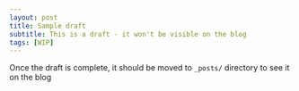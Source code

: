```yaml
---
layout: post
title: Sample draft
subtitle: This is a draft - it won't be visible on the blog
tags: [WIP]
---
```


Once the draft is complete, it should be moved to `_posts/` directory to see it on the blog

